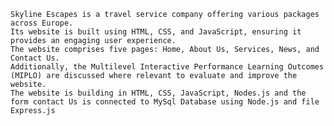     Skyline Escapes is a travel service company offering various packages across Europe. 
    Its website is built using HTML, CSS, and JavaScript, ensuring it provides an engaging user experience. 
    The website comprises five pages: Home, About Us, Services, News, and Contact Us. 
    Additionally, the Multilevel Interactive Performance Learning Outcomes (MIPLO) are discussed where relevant to evaluate and improve the website.
    The website is building in HTML, CSS, JavaScript, Nodes.js and the form contact Us is connected to MySql Database using Node.js and file Express.js
